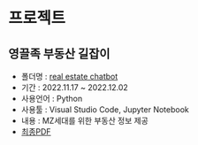 # 프로젝트

## 영끌족 부동산 길잡이
- 폴더명 : [real estate chatbot](/real_estate_chatbot/)
- 기간 : 2022.11.17 ~ 2022.12.02
- 사용언어 : Python
- 사용툴 : Visual Studio Code, Jupyter Notebook
- 내용 : MZ세대를 위한 부동산 정보 제공
- [최종PDF](/real_estate_chatbot/Final/)